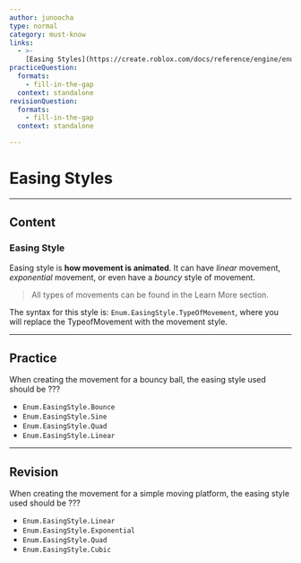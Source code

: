 ```yaml
---
author: junoocha
type: normal
category: must-know
links:
  - >-
    [Easing Styles](https://create.roblox.com/docs/reference/engine/enums/EasingStyle){website}
practiceQuestion:
  formats:
    - fill-in-the-gap
  context: standalone
revisionQuestion:
  formats:
    - fill-in-the-gap
  context: standalone

---
```


# Easing Styles
---

## Content

### Easing Style
Easing style is **how movement is animated**. It can have *linear* movement, *exponential* movement, or even have a *bouncy* style of movement.

> All types of movements can be found in the Learn More section. 

The syntax for this style is: `Enum.EasingStyle.TypeOfMovement`, where you will replace the TypeofMovement with the movement style.

---

## Practice

When creating the movement for a bouncy ball, the easing style used should be ???
- `Enum.EasingStyle.Bounce`
- `Enum.EasingStyle.Sine`
- `Enum.EasingStyle.Quad`
- `Enum.EasingStyle.Linear`
---

## Revision
When creating the movement for a simple moving platform, the easing style used should be ???

- `Enum.EasingStyle.Linear`
- `Enum.EasingStyle.Exponential`
- `Enum.EasingStyle.Quad`
- `Enum.EasingStyle.Cubic`